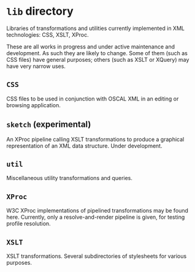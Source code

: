 # `lib` directory

Libraries of transformations and utilities currently implemented in XML technologies: CSS, XSLT, XProc.

These are all works in progress and under active maintenance and development. As such they are likely to change. Some of them (such as CSS files) have general purposes; others (such as XSLT or XQuery) may have very narrow uses.

## `CSS`

CSS files to be used in conjunction with OSCAL XML in an editing or browsing application.

## `sketch` (experimental)

An XProc pipeline calling XSLT transformations to produce a graphical representation of an XML data structure. Under development.

## `util`

Miscellaneous utility transformations and queries.

## `XProc`

W3C XProc implementations of pipelined transformations may be found here. Currently, only a resolve-and-render pipeline is given, for testing profile resolution.

## `XSLT`

XSLT transformations. Several subdirectories of stylesheets for various purposes.


